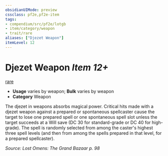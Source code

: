 ```yaml
---
obsidianUIMode: preview
cssclass: pf2e,pf2e-item
tags:
- compendium/src/pf2e/lotgb
- item/category/weapon
- trait/rare
aliases: ["Djezet Weapon"]
itemLevel: 12
---
```

# Djezet Weapon *Item 12+*  
[rare](../../../rules/traits/rare.md)  

- **Usage** varies by weapon; **Bulk** varies by weapon
- **Category** Weapon

The djezet in weapons absorbs magical power. Critical hits made with a djezet weapon against a prepared or spontaneous spellcaster cause the target to lose one prepared spell or one spontaneous spell slot unless the target succeeds at a Will save (DC 30 for standard-grade or DC 40 for high-grade). The spell is randomly selected from among the caster's highest three spell levels (and then from among the spells prepared in that level, for a prepared spellcaster).

*Source: Lost Omens: The Grand Bazaar p. 98*